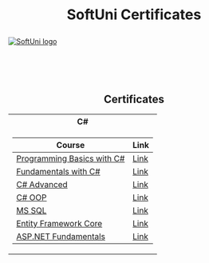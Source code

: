 # <p align="center"> SoftUni Certificates <p>

<a href="https://softuni.bg/trainings/courses" rel="Courses"> ![SoftUni logo][logo] </a>

[logo]: https://radoslavstanchev.github.io/Dark-Landing-Page/images/software-university-logo.png "Logo Title Text 2"

<br/>
<br/>
<br/>

<h2 align="center"> Certificates </h2>

<table align="center">

<tr>
  <th> C# </th>
</tr>

<tr>
<td>

| **Course**                                                            | **Link**                                                   |
| --------------------------------------------------------------------- | ---------------------------------------------------------- |
| <a href="https://softuni.bg/trainings/3749/programming-basics-with-csharp-june-2022" > Programming Basics with C# </a>             | <a href="https://softuni.bg/certificates/details/137337/87df2da0"> Link</a> |
| <a href="https://softuni.bg/trainings/3836/programming-fundamentals-with-csharp-september-2022"> Fundamentals with C# </a>         | <a href="https://softuni.bg/certificates/details/148853/d73ad2dd"> Link</a> |
| <a href="https://softuni.bg/trainings/3957/csharp-advanced-january-2023" > C# Advanced </a>                                        | <a href="https://softuni.bg/certificates/details/158084/73012ac7"> Link</a> |
| <a href="https://softuni.bg/trainings/3958/csharp-oop-february-2023" > C# OOP </a>                                                 | <a href="https://softuni.bg/certificates/details/168717/dfbed5da"> Link</a> |
| <a href="https://softuni.bg/trainings/4182/ms-sql-september-2023" > MS SQL </a>                                                    | <a href="https://softuni.bg/certificates/details/185752/176fe2a1"> Link</a> |
| <a href="https://softuni.bg/trainings/4234/entity-framework-core-october-2023" > Entity Framework Core </a>                        | <a href="https://softuni.bg/certificates/details/194116/e011bc50"> Link</a> |
| <a href="https://softuni.bg/trainings/4367/asp-net-fundamentals-january-2024" > ASP.NET Fundamentals </a>                          | <a href="https://softuni.bg/certificates/details/215308/e4be9d77"> Link</a> |

</td>
</tr>

</table>
